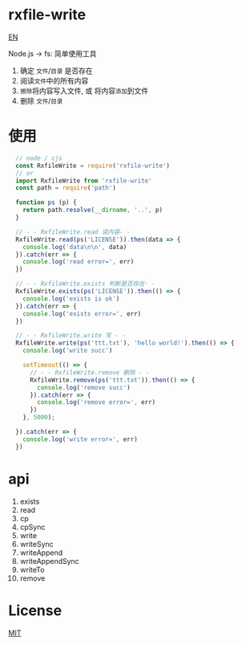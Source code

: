 # rxfile-write

[EN](https://github.com/cheere/rxfile-write)

Node.js -> fs: 简单使用工具

1. 确定 `文件`/`目录` 是否存在
1. 阅读`文件`中的所有内容
1. `擦除`将内容写入文件, 或 将内容`添加`到文件
1. 删除 `文件`/`目录`

# 使用
```js
  // node / cjs
  const RxfileWrite = require('rxfile-write')
  // or
  import RxfileWrite from 'rxfile-write'
  const path = require('path')

  function ps (p) {
    return path.resolve(__dirname, '..', p)
  }

  // - - RxfileWrite.read 读内容- -
  RxfileWrite.read(ps('LICENSE')).then(data => {
    console.log('data\n\n', data)
  }).catch(err => {
    console.log('read error=', err)
  })

  // - - RxfileWrite.exists 判断是否存在- -
  RxfileWrite.exists(ps('LICENSE')).then(() => {
    console.log('exists is ok')
  }).catch(err => {
    console.log('exists error=', err)
  })

  // - - RxfileWrite.write 写 - -
  RxfileWrite.write(ps('ttt.txt'), 'hello world!').then(() => {
    console.log('write succ')

    setTimeout(() => {
      // - - RxfileWrite.remove 删除 - -
      RxfileWrite.remove(ps('ttt.txt')).then(() => {
        console.log('remove succ')
      }).catch(err => {
        console.log('remove error=', err)
      })
    }, 5000);

  }).catch(err => {
    console.log('write error=', err)
  })
```

# api
1. exists
1. read
1. cp
1. cpSync
1. write
1. writeSync
1. writeAppend
1. writeAppendSync
1. writeTo
1. remove

# License
[MIT](https://github.com/cheere/rxfile-write/blob/main/LICENSE)